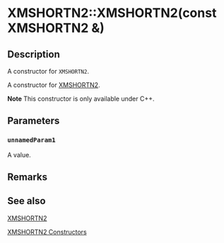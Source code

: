 # XMSHORTN2::XMSHORTN2(const XMSHORTN2 &)

## Description

A constructor for `XMSHORTN2`.

A constructor for [XMSHORTN2](https://learn.microsoft.com/windows/desktop/api/directxpackedvector/ns-directxpackedvector-xmshortn2).

**Note** This constructor is only available under C++.

## Parameters

### `unnamedParam1`

A value.

## Remarks

## See also

[XMSHORTN2](https://learn.microsoft.com/windows/desktop/api/directxpackedvector/ns-directxpackedvector-xmshortn2)

[XMSHORTN2 Constructors](https://learn.microsoft.com/windows/desktop/dxmath/xmshortn2-ctor)